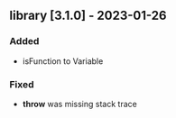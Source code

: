 ## library [3.1.0] - 2023-01-26

### Added

- isFunction to Variable

### Fixed

- **throw** was missing stack trace
	